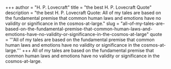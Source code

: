 +++
author = "H. P. Lovecraft"
title = "the best H. P. Lovecraft Quote"
description = "the best H. P. Lovecraft Quote: All of my tales are based on the fundamental premise that common human laws and emotions have no validity or significance in the cosmos-at-large."
slug = "all-of-my-tales-are-based-on-the-fundamental-premise-that-common-human-laws-and-emotions-have-no-validity-or-significance-in-the-cosmos-at-large"
quote = '''All of my tales are based on the fundamental premise that common human laws and emotions have no validity or significance in the cosmos-at-large.'''
+++
All of my tales are based on the fundamental premise that common human laws and emotions have no validity or significance in the cosmos-at-large.
